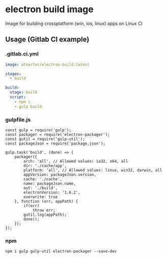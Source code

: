 # electron build image

Image for building crossplatform (win, ios, linux) apps on Linux CI

## Usage (Gitlab CI example)

### .gitlab.ci.yml

```yml
image: atnartur/electron-build:latest

stages:
  - build

build:
  stage: build
  script:
    - npm i
    - gulp build
```

### gulpfile.js

```
const gulp = require('gulp');
const packager = require('electron-packager');
const gutil = require('gulp-util');
const packageJson = require('package.json');

gulp.task('build', (done) => {
    packager({
        arch: 'all', // Allowed values: ia32, x64, all
        dir: './cache/app',
        platform: 'all', // Allowed values: linux, win32, darwin, all
        appVersion: packageJson.version,
        cache: './cache',
        name: packageJson.name,
        out: './build',
        electronVersion: '1.6.2', 
        overwrite: true
    }, function (err, appPath) {
        if(err)
            throw err;
        gutil.log(appPath);
        done();
    });
});
```

### npm

`npm i gulp gulp-util electron-packager --save-dev`